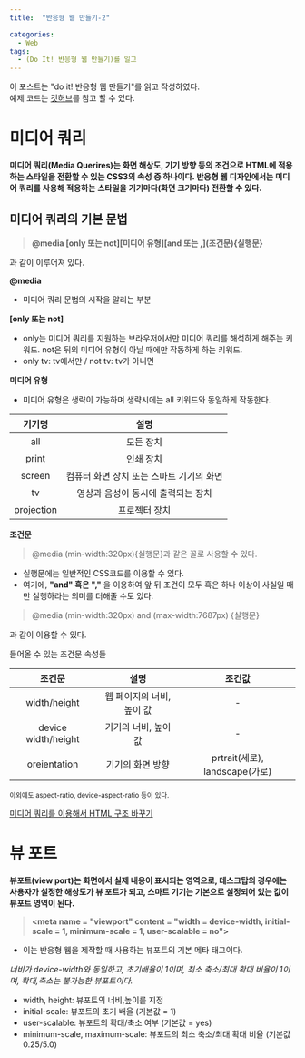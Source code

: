 ```yaml
---
title:  "반응형 웹 만들기-2"

categories:
  - Web
tags:
  - (Do It! 반응형 웹 만들기)를 일고
---
```

이 포스트는 "do it! 반응형 웹 만들기"를 읽고 작성하였다.  
예제 코드는 [깃허브](https://github.com/cloudbaby/Do-it-Responsive-Web-Design-Example)를 참고 할 수 있다.

# 미디어 쿼리
__미디어 쿼리(Media Querires)는 화면 해상도, 기기 방향 등의 조건으로 HTML에 적용하는 스타일을 전환할 수 있는 CSS3의 속성 중 하나이다. 반응형 웹 디자인에서는 미디어 쿼리를 사용해 적용하는 스타일을 기기마다(화면 크기마다) 전환할 수 있다.__

## 미디어 쿼리의 기본 문법  
> __@media \[only 또는 not]\[미디어 유형]\[and 또는 ,]\(조건문)\{실행문}__

과 같이 이루어져 있다.

__@media__  
- 미디어 쿼리 문법의 시작을 알리는 부분  

__\[only 또는 not]__  
- only는 미디어 쿼리를 지원하는 브라우저에서만 미디어 쿼리를 해석하게 해주는 키워드. not은 뒤의 미디어 유형이 아닐 때에만 작동하게 하는 키워드.
- only tv: tv에서만 / not tv: tv가 아니면

__미디어 유형__  
- 미디어 유형은 생략이 가능하며 생략시에는 all 키워드와 동일하게 작동한다.

|기기명|설명|  
|:---:|:---:|  
|all|모든 장치|    
|print|인쇄 장치|      
|screen| 컴퓨터 화면 장치 또는 스마트 기기의 화면|   
|tv|영상과 음성이 동시에 출력되는 장치|    
|projection|프로젝터 장치|  

 __조건문__
> @media (min-width:320px){실행문}과 같은 꼴로 사용할 수 있다.  
- 실행문에는 일반적인 CSS코드를 이용할 수 있다.
- 여기에, __"and" 혹은 ","__ 을 이용하여 앞 뒤 조건이 모두 혹은 하나 이상이 사실일 때만 실행하라는 의미를 더해줄 수도 있다.
> @media (min-width:320px) and (max-width:7687px) {실행문}

과 같이 이용할 수 있다.

들어올 수 있는 조건문 속성들

|조건문|설명|조건값|  
|:---:|:---:|:---:|  
|width/height|웹 페이지의 너비, 높이 값|-|  
|device width/height|기기의 너비, 높이 값|-|  
|oreientation|기기의 화면 방향|prtrait(세로), landscape(가로)|  

<small>이외에도 aspect-ratio, device-aspect-ratio 등이 있다.</small>

[미디어 쿼리를 이용해서 HTML 구조 바꾸기](https://github.com/cloudbaby/Do-it-Responsive-Web-Design-Example/blob/master/%EC%B2%AB%EC%A7%B8%EB%A7%88%EB%8B%B9/3%EC%9E%A5/%EC%99%84%EC%84%B1/03_1.html)

# 뷰 포트
__뷰포트(view port)는 화면에서 실제 내용이 표시되는 영역으로, 데스크탑의 경우에는 사용자가 설정한 해상도가 뷰 포트가 되고, 스마트 기기는 기본으로 설정되어 있는 값이 뷰포트 영역이 된다.__

> __\<meta name = "viewport" content = "width = device-width, initial-scale = 1, minimum-scale = 1, user-scalable = no">__

- 이는 반응형 웹을 제작할 때 사용하는 뷰포트의 기본 메타 태그이다.  

_너비가 device-width와 동일하고, 초기배율이 1이며, 최소 축소/최대 확대 비율이 1이며, 확대,축소는 불가능한 뷰포트이다._

- width, height: 뷰포트의 너비,높이를 지정
- initial-scale: 뷰포트의 초기 배율 (기본값 = 1)
- user-scalable: 뷰포트의 확대/축소 여부 (기본값 = yes)
- minimum-scale, maximum-scale: 뷰포트의 최소 축소/최대 확대 비율 (기본값 0.25/5.0)